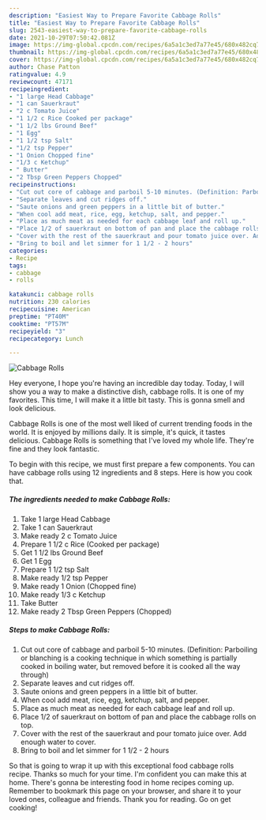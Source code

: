 ```yaml
---
description: "Easiest Way to Prepare Favorite Cabbage Rolls"
title: "Easiest Way to Prepare Favorite Cabbage Rolls"
slug: 2543-easiest-way-to-prepare-favorite-cabbage-rolls
date: 2021-10-29T07:50:42.081Z
image: https://img-global.cpcdn.com/recipes/6a5a1c3ed7a77e45/680x482cq70/cabbage-rolls-recipe-main-photo.jpg
thumbnail: https://img-global.cpcdn.com/recipes/6a5a1c3ed7a77e45/680x482cq70/cabbage-rolls-recipe-main-photo.jpg
cover: https://img-global.cpcdn.com/recipes/6a5a1c3ed7a77e45/680x482cq70/cabbage-rolls-recipe-main-photo.jpg
author: Chase Patton
ratingvalue: 4.9
reviewcount: 47171
recipeingredient:
- "1 large Head Cabbage"
- "1 can Sauerkraut"
- "2 c Tomato Juice"
- "1 1/2 c Rice Cooked per package"
- "1 1/2 lbs Ground Beef"
- "1 Egg"
- "1 1/2 tsp Salt"
- "1/2 tsp Pepper"
- "1 Onion Chopped fine"
- "1/3 c Ketchup"
- " Butter"
- "2 Tbsp Green Peppers Chopped"
recipeinstructions:
- "Cut out core of cabbage and parboil 5-10 minutes. (Definition: Parboiling or blanching is a cooking technique in which something is partially cooked in boiling water, but removed before it is cooked all the way through)"
- "Separate leaves and cut ridges off."
- "Saute onions and green peppers in a little bit of butter."
- "When cool add meat, rice, egg, ketchup, salt, and pepper."
- "Place as much meat as needed for each cabbage leaf and roll up."
- "Place 1/2 of sauerkraut on bottom of pan and place the cabbage rolls on top."
- "Cover with the rest of the sauerkraut and pour tomato juice over. Add enough water to cover."
- "Bring to boil and let simmer for 1 1/2 - 2 hours"
categories:
- Recipe
tags:
- cabbage
- rolls

katakunci: cabbage rolls 
nutrition: 230 calories
recipecuisine: American
preptime: "PT40M"
cooktime: "PT57M"
recipeyield: "3"
recipecategory: Lunch

---
```



![Cabbage Rolls](https://img-global.cpcdn.com/recipes/6a5a1c3ed7a77e45/680x482cq70/cabbage-rolls-recipe-main-photo.jpg)

Hey everyone, I hope you're having an incredible day today. Today, I will show you a way to make a distinctive dish, cabbage rolls. It is one of my favorites. This time, I will make it a little bit tasty. This is gonna smell and look delicious.



Cabbage Rolls is one of the most well liked of current trending foods in the world. It is enjoyed by millions daily. It is simple, it's quick, it tastes delicious. Cabbage Rolls is something that I've loved my whole life. They're fine and they look fantastic.


To begin with this recipe, we must first prepare a few components. You can have cabbage rolls using 12 ingredients and 8 steps. Here is how you cook that.

<!--inarticleads1-->

##### The ingredients needed to make Cabbage Rolls:

1. Take 1 large Head Cabbage
1. Take 1 can Sauerkraut
1. Make ready 2 c Tomato Juice
1. Prepare 1 1/2 c Rice (Cooked per package)
1. Get 1 1/2 lbs Ground Beef
1. Get 1 Egg
1. Prepare 1 1/2 tsp Salt
1. Make ready 1/2 tsp Pepper
1. Make ready 1 Onion (Chopped fine)
1. Make ready 1/3 c Ketchup
1. Take  Butter
1. Make ready 2 Tbsp Green Peppers (Chopped)




<!--inarticleads2-->

##### Steps to make Cabbage Rolls:

1. Cut out core of cabbage and parboil 5-10 minutes. (Definition: Parboiling or blanching is a cooking technique in which something is partially cooked in boiling water, but removed before it is cooked all the way through)
1. Separate leaves and cut ridges off.
1. Saute onions and green peppers in a little bit of butter.
1. When cool add meat, rice, egg, ketchup, salt, and pepper.
1. Place as much meat as needed for each cabbage leaf and roll up.
1. Place 1/2 of sauerkraut on bottom of pan and place the cabbage rolls on top.
1. Cover with the rest of the sauerkraut and pour tomato juice over. Add enough water to cover.
1. Bring to boil and let simmer for 1 1/2 - 2 hours




So that is going to wrap it up with this exceptional food cabbage rolls recipe. Thanks so much for your time. I'm confident you can make this at home. There's gonna be interesting food in home recipes coming up. Remember to bookmark this page on your browser, and share it to your loved ones, colleague and friends. Thank you for reading. Go on get cooking!
